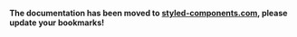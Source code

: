 **The documentation has been moved to [styled-components.com](https://www.styled-components.com/docs/api#supported-css), please update your bookmarks!**
